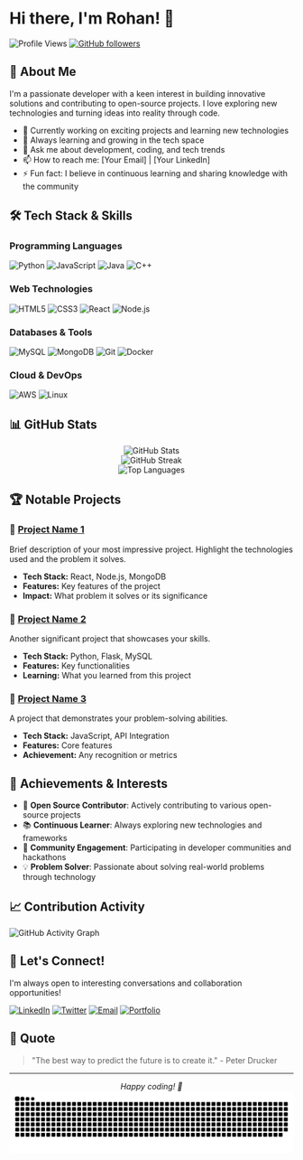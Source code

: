 # Hi there, I'm Rohan! 👋

![Profile Views](https://komarev.com/ghpvc/?username=Rohan1188&color=blueviolet&style=flat-square)
[![GitHub followers](https://img.shields.io/github/followers/Rohan1188?label=Follow&style=social)](https://github.com/Rohan1188)

## 🚀 About Me

I'm a passionate developer with a keen interest in building innovative solutions and contributing to open-source projects. I love exploring new technologies and turning ideas into reality through code.

- 🔭 Currently working on exciting projects and learning new technologies
- 🌱 Always learning and growing in the tech space
- 💬 Ask me about development, coding, and tech trends
- 📫 How to reach me: [Your Email] | [Your LinkedIn]
- ⚡ Fun fact: I believe in continuous learning and sharing knowledge with the community

## 🛠️ Tech Stack & Skills

### Programming Languages
![Python](https://img.shields.io/badge/-Python-3776AB?style=flat-square&logo=python&logoColor=white)
![JavaScript](https://img.shields.io/badge/-JavaScript-F7DF1E?style=flat-square&logo=javascript&logoColor=black)
![Java](https://img.shields.io/badge/-Java-007396?style=flat-square&logo=java&logoColor=white)
![C++](https://img.shields.io/badge/-C++-00599C?style=flat-square&logo=cplusplus&logoColor=white)

### Web Technologies
![HTML5](https://img.shields.io/badge/-HTML5-E34F26?style=flat-square&logo=html5&logoColor=white)
![CSS3](https://img.shields.io/badge/-CSS3-1572B6?style=flat-square&logo=css3&logoColor=white)
![React](https://img.shields.io/badge/-React-61DAFB?style=flat-square&logo=react&logoColor=black)
![Node.js](https://img.shields.io/badge/-Node.js-339933?style=flat-square&logo=nodedotjs&logoColor=white)

### Databases & Tools
![MySQL](https://img.shields.io/badge/-MySQL-4479A1?style=flat-square&logo=mysql&logoColor=white)
![MongoDB](https://img.shields.io/badge/-MongoDB-47A248?style=flat-square&logo=mongodb&logoColor=white)
![Git](https://img.shields.io/badge/-Git-F05032?style=flat-square&logo=git&logoColor=white)
![Docker](https://img.shields.io/badge/-Docker-2496ED?style=flat-square&logo=docker&logoColor=white)

### Cloud & DevOps
![AWS](https://img.shields.io/badge/-AWS-232F3E?style=flat-square&logo=amazonaws&logoColor=white)
![Linux](https://img.shields.io/badge/-Linux-FCC624?style=flat-square&logo=linux&logoColor=black)

## 📊 GitHub Stats

<div align="center">
  <img src="https://github-readme-stats.vercel.app/api?username=Rohan1188&theme=radical&hide_border=false&include_all_commits=true&count_private=true" alt="GitHub Stats" />
</div>

<div align="center">
  <img src="https://github-readme-streak-stats.herokuapp.com/?user=Rohan1188&theme=radical&hide_border=false" alt="GitHub Streak" />
</div>

<div align="center">
  <img src="https://github-readme-stats.vercel.app/api/top-langs/?username=Rohan1188&theme=radical&hide_border=false&include_all_commits=true&count_private=true&layout=compact" alt="Top Languages" />
</div>

## 🏆 Notable Projects

### 🌟 [Project Name 1](link-to-repo)
Brief description of your most impressive project. Highlight the technologies used and the problem it solves.
- **Tech Stack:** React, Node.js, MongoDB
- **Features:** Key features of the project
- **Impact:** What problem it solves or its significance

### 🌟 [Project Name 2](link-to-repo)
Another significant project that showcases your skills.
- **Tech Stack:** Python, Flask, MySQL
- **Features:** Key functionalities
- **Learning:** What you learned from this project

### 🌟 [Project Name 3](link-to-repo)
A project that demonstrates your problem-solving abilities.
- **Tech Stack:** JavaScript, API Integration
- **Features:** Core features
- **Achievement:** Any recognition or metrics

## 🎯 Achievements & Interests

- 🏅 **Open Source Contributor**: Actively contributing to various open-source projects
- 📚 **Continuous Learner**: Always exploring new technologies and frameworks
- 🤝 **Community Engagement**: Participating in developer communities and hackathons
- 💡 **Problem Solver**: Passionate about solving real-world problems through technology

## 📈 Contribution Activity

![GitHub Activity Graph](https://github-readme-activity-graph.vercel.app/graph?username=Rohan1188&theme=react-dark&hide_border=true&area=true)

## 🤝 Let's Connect!

I'm always open to interesting conversations and collaboration opportunities!

[![LinkedIn](https://img.shields.io/badge/-LinkedIn-0077B5?style=flat-square&logo=linkedin&logoColor=white)](your-linkedin-url)
[![Twitter](https://img.shields.io/badge/-Twitter-1DA1F2?style=flat-square&logo=twitter&logoColor=white)](your-twitter-url)
[![Email](https://img.shields.io/badge/-Email-D14836?style=flat-square&logo=gmail&logoColor=white)](mailto:your-email)
[![Portfolio](https://img.shields.io/badge/-Portfolio-000000?style=flat-square&logo=firefox&logoColor=white)](your-portfolio-url)

## 💭 Quote

> "The best way to predict the future is to create it." - Peter Drucker

---

<div align="center">
  <i>Happy coding! 🚀</i>
</div>

<div align="center">
  <img src="https://raw.githubusercontent.com/Platane/snk/output/github-contribution-grid-snake.svg" alt="Snake animation" />
</div>
